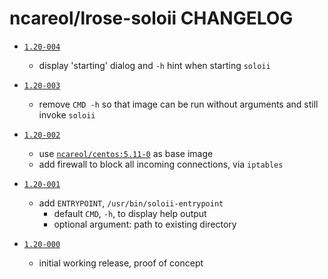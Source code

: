 # ncareol/lrose-soloii CHANGELOG


- [`1.20-004`](https://github.com/NCAR/lrose-soloii/commit/1b25230)
  - display 'starting' dialog and `-h` hint when starting `soloii`

- [`1.20-003`](https://github.com/NCAR/lrose-soloii/commit/16a999f)
  - remove `CMD -h` so that image can be run without arguments and still invoke `soloii`

- [`1.20-002`](https://github.com/NCAR/lrose-soloii/commit/f6691ff)
  - use [`ncareol/centos:5.11-0`](https://hub.docker.com/r/ncareol/centos/) as base image
  - add firewall to block all incoming connections, via `iptables`

- [`1.20-001`](https://github.com/NCAR/lrose-soloii/commit/6ef755a)
  - add `ENTRYPOINT`, `/usr/bin/soloii-entrypoint`
    - default `CMD`, `-h`, to display help output
    - optional argument: path to existing directory

- [`1.20-000`](https://github.com/NCAR/lrose-soloii/commit/14b35cf483aa37cb0202ed0c3682998827ddcd3f)
  - initial working release, proof of concept
